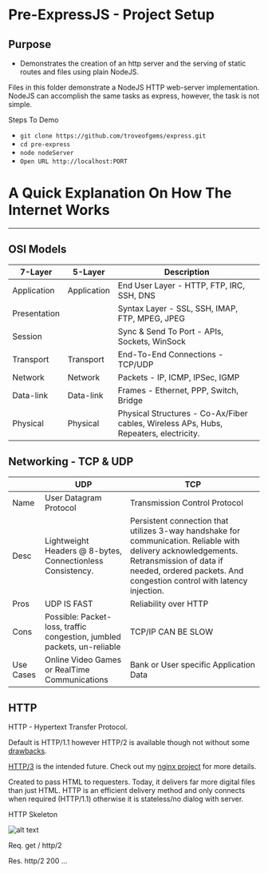 # Pre-ExpressJS - Project Setup
## Purpose
- Demonstrates the creation of an http server and the serving of static routes and files using
  plain NodeJS.

Files in this folder demonstrate a NodeJS HTTP web-server implementation.
NodeJS can accomplish the same tasks as express, however, the task is not simple.

Steps To Demo
- `git clone https://github.com/troveofgems/express.git`
- `cd pre-express`
- `node nodeServer`
- `Open URL http://localhost:PORT`

# A Quick Explanation On How The Internet Works

---------------------------------------------------------------

## OSI Models

| 7-Layer  | 5-Layer | Description |
| ------------- | ------------- | ------------- |
| Application  | Application  | End User Layer - HTTP, FTP, IRC, SSH, DNS
| Presentation  |   | Syntax Layer - SSL, SSH, IMAP, FTP, MPEG, JPEG|
| Session  |   | Sync & Send To Port - APIs, Sockets, WinSock |
| Transport  | Transport  | End-To-End Connections - TCP/UDP |
| Network  | Network  | Packets - IP, ICMP, IPSec, IGMP |
| Data-link  | Data-link  | Frames - Ethernet, PPP, Switch, Bridge |
| Physical  | Physical  | Physical Structures - Co-Ax/Fiber cables, Wireless APs, Hubs, Repeaters, electricity.

## Networking - TCP & UDP
|   | UDP | TCP |
| ------------- | ------------- | ------------- |
| Name  | User Datagram Protocol  | Transmission Control Protocol|
| Desc  | Lightweight Headers @ 8-bytes, Connectionless Consistency.  | Persistent connection that utilizes 3-way handshake for communication. Reliable with delivery acknowledgements. Retransmission of data if needed, ordered packets. And congestion control with latency injection. |
| Pros  | UDP IS FAST  | Reliability over HTTP  |
| Cons  | Possible: Packet-loss, traffic congestion, jumbled packets, un-reliable  | TCP/IP CAN BE SLOW |
| Use Cases  | Online Video Games or RealTime Communications  | Bank or User specific Application Data |

## HTTP
HTTP - Hypertext Transfer Protocol. 

Default is HTTP/1.1 however HTTP/2 is available though not without some [drawbacks](https://almanac.httparchive.org/en/2019/http#http2-issues).

[HTTP/3](https://blog.cloudflare.com/http3-the-past-present-and-future/) is the intended future. Check out my [nginx project](https://github.com/troveofgems/nginx) for more details.

Created to pass HTML to requesters. Today, it delivers far more digital files than just HTML.
HTTP is an efficient delivery method and only connects when required (HTTP/1.1) otherwise it is stateless/no dialog with server.

HTTP Skeleton

![alt text](https://www.cleantutorials.com/wp-content/uploads/2015/11/http-header-and-body.png)

Req. get / http/2

Res. http/2 200 ...